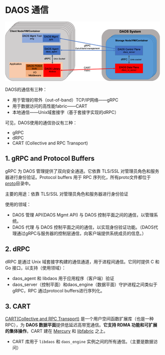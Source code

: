 # DAOS 通信

![](images/markdown-2021-02-17-10-51-07.png)

DAOS的通信有三种：

- 用于管理的带外（out-of-band）TCP/IP网络——gRPC
- 用于数据访问的高性能fabric——CART
- 本地通信——Unix域套接字（基于套接字实现的dRPC）

可见，DAOS使用的通信协议有三种：

- gRPC
- dRPC
- CART (Collective and RPC Transport)

## 1. gRPC and Protocol Buffers

gRPC 为 DAOS 管理提供了双向安全通道。它依靠 TLS/SSL 对管理员角色和服务器进行身份验证。Protocol buffers 用于 RPC 序列化，所有proto文件都位于[proto](/src/proto)目录中。

主要的用途：依靠 TLS/SSL 对管理员角色和服务器进行身份验证

使用的领域：

- DAOS 管理 API(DAOS Mgmt API) 与 DAOS 控制平面之间的通信，以管理系统。
- DAOS 代理 与 DAOS 控制平面之间的通信，以实现身份验证功能。（DAOS代理通过gRPC与服务器的控制层通信，向客户端提供系统成员的信息。）

## 2. dRPC

dRPC 是通过 Unix 域套接字构建的通信通道，用于进程间通信。它同时提供 C 和 Go 接口，以支持（使用领域）：

- daos_agent 和 libdaos 用于应用程序（客户端）验证
- daos_server（控制平面）和daos_engine（数据平面）守护进程之间类似于 gRPC，RPC 通过protocol buffers进行序列化。

## 3. CART

[CART(Collective and RPC Transport)](https://github.com/daos-stack/cart) 是一个用户空间函数扩展库（也是一种RPC），为 **DAOS 数据平面**提供低延迟高带宽通信。**它支持 RDMA 功能和可扩展的集体操作**。CART 建在 [Mercury](https://github.com/mercury-hpc/mercury) 和 [libfabric](https://ofiwg.github.io/libfabric/) 之上。

- CART 库用于 `libdaos` 和 `daos_engine` 实例之间的所有通信。（主要是数据访问）
